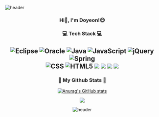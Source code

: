   ![header](https://capsule-render.vercel.app/api?type=waving&color=auto&height=240&section=header&text=HELLO,%20WORLD!&desc=Yeon's%20Github&descAlign=68&fontAlignY=40&align=center)

<div align=center>
  <h3>Hi👋, I'm Doyeon!😊</h3>

  <h3>💻 Tech Stack 💻</h3>

![Eclipse](https://img.shields.io/badge/Eclipse-FE7A16.svg?style=for-the-badge&logo=Eclipse&logoColor=white)
![Oracle](https://img.shields.io/badge/Oracle-F80000?style=for-the-badge&logo=oracle&logoColor=white)
![Java](https://img.shields.io/badge/java-%23ED8B00.svg?style=for-the-badge&logo=java&logoColor=white)
![JavaScript](https://img.shields.io/badge/javascript-%23323330.svg?style=for-the-badge&logo=javascript&logoColor=%23F7DF1E)
![jQuery](https://img.shields.io/badge/jquery-%230769AD.svg?style=for-the-badge&logo=jquery&logoColor=white)
![Spring](https://img.shields.io/badge/spring-%236DB33F.svg?style=for-the-badge&logo=spring&logoColor=white)  
![CSS](https://img.shields.io/badge/css-%231572B6.svg?style=for-the-badge&logo=css3&logoColor=white)
![HTML5](https://img.shields.io/badge/html5-%23E34F26.svg?style=for-the-badge&logo=html5&logoColor=white)
<img src="https://img.shields.io/badge/linux-FCC624?style=for-the-badge&logo=linux&logoColor=black">
<img src="https://img.shields.io/badge/bootstrap-7952B3?style=for-the-badge&logo=bootstrap&logoColor=white">
<img src="https://img.shields.io/badge/github-181717?style=for-the-badge&logo=github&logoColor=white">
<img src="https://img.shields.io/badge/apache tomcat-F8DC75?style=for-the-badge&logo=apachetomcat&logoColor=white">
---  
  <h3>🔔 My Github Stats 🔔</h3>

[![Anurag's GitHub stats](https://github-readme-stats.vercel.app/api?username=DOYEONKIMFILM&hide_title=true&show_icons=true&include_all_commits=true&disable_animations=true&theme=vue)](https://github.com/anuraghazra/github-readme-stats)


<a href="https://hits.seeyoufarm.com"><img src="https://hits.seeyoufarm.com/api/count/incr/badge.svg?url=https%3A%2F%2Fgithub.com%2FDOYEONKIMFILM%2Fhit-counter&count_bg=%23AAF5CA&title_bg=%23B1E5B1&icon=&icon_color=%23E7E7E7&title=HIT&edge_flat=false"/></a>

![header](https://capsule-render.vercel.app/api?type=waving&color=auto&height=100&section=footer&align=center)
</div>
